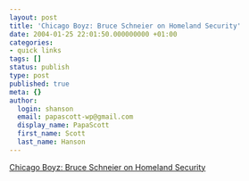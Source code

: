 ```yaml
---
layout: post
title: 'Chicago Boyz: Bruce Schneier on Homeland Security'
date: 2004-01-25 22:01:50.000000000 +01:00
categories:
- quick links
tags: []
status: publish
type: post
published: true
meta: {}
author:
  login: shanson
  email: papascott-wp@gmail.com
  display_name: PapaScott
  first_name: Scott
  last_name: Hanson
---
```

<p><a title="'As a security consumer, I'm getting swindled.'" href="http://www.chicagoboyz.net/archives/001754.html">Chicago Boyz: Bruce Schneier on Homeland Security</a></p>
